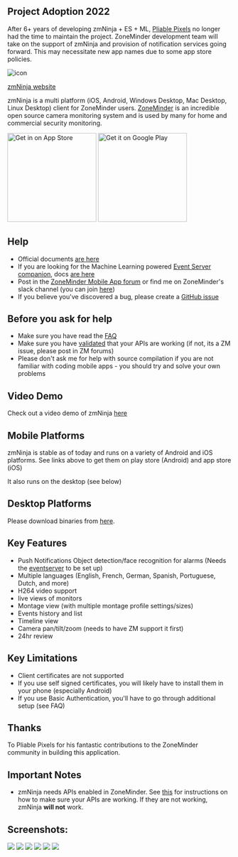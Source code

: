 Project Adoption 2022
-----------------------------------------
After 6+ years of developing zmNinja + ES + ML, [Pliable Pixels](https://github.com/pliablepixels) no longer had the time to maintain the project. ZoneMinder
development team will take on the support of zmNinja and provision of notification services going forward. This may necessitate
new app names due to some app store policies.

![](https://github.com/zoneminder/zmNinja/blob/master/sample_images/zmn.png?raw=true "icon") 

[zmNinja website](http://zmninja.zoneminder.com)

zmNinja is a multi platform (iOS, Android, Windows Desktop, Mac Desktop, Linux Desktop) client for ZoneMinder users.
[ZoneMinder](http://www.zoneminder.com) is an incredible open source camera monitoring system and is used
by many for home and commercial security monitoring.

<a href="https://itunes.apple.com/us/app/zmninja-pro/id1067914954?mt=8"><img src="sample_images/appstore.png" width="200px" alt="Get in on App Store"></a>
<a href="https://play.google.com/store/apps/details?id=com.zoneminder.zmNinja"><img alt="Get it on Google Play" src="https://play.google.com/intl/en_us/badges/images/generic/en-play-badge.png" width="200px"/></a>



Help
----
* Official documents [are here](https://zmninja.readthedocs.io/en/latest/index.html)
* If you are looking for the Machine Learning powered [Event Server companion](https://github.com/zoneminder/zmeventnotification), docs [are here](https://zmeventnotification.readthedocs.io/en/latest/index.html)
* Post in the [ZoneMinder Mobile App forum](https://forums.zoneminder.com/viewforum.php?f=33) or find me on ZoneMinder's slack channel (you can join [here](https://join.slack.com/t/zoneminder-chat/shared_invite/enQtNTU0NDkxMDM5NDQwLTlhZDU2MGU4MmZmN2MxOTg1MmNmNmZjZGRmY2EzMThhNGQ0MWNmZTg1ZmYzNDQ4YjliMzVmYTQ3MDc5MTkzODE))
* If you believe you've discovered a bug, please create a [GitHub issue](https://github.com/zoneminder/zmNinja/issues/)

Before you ask for help
-----------------------
* Make sure you have read the [FAQ](https://zmninja.readthedocs.io/en/latest/guides/FAQ.html)
* Make sure you have [validated](https://zmninja.readthedocs.io/en/latest/guides/validating-api.html) that your APIs are working (if not, its a ZM issue, please post in ZM forums)
* Please don't ask me for help with source compilation if you are not familiar with coding mobile apps - you should try and solve your own problems


Video Demo
-------------
Check out a video demo of zmNinja [here](https://youtu.be/prtA_mv68Ok)

Mobile Platforms
---------------------------
zmNinja is  stable as of today and runs on a variety of Android and iOS platforms.
See links above to get them on play store (Android) and app store (iOS)

It also runs on the desktop (see below)

Desktop Platforms
-----------------
Please download binaries from [here](https://github.com/zoneminder/zmNinja/releases). 


Key Features 
-------------
* Push Notifications  Object detection/face recognition for alarms (Needs the [eventserver](https://github.com/zoneminder/zmeventserver) to be set up)
* Multiple languages (English, French, German, Spanish, Portuguese, Dutch, and more)
* H264 video support
* live views of monitors
* Montage view (with multiple montage profile settings/sizes)
* Events history and list
* Timeline view
* Camera pan/tilt/zoom (needs to have ZM support it first)
* 24hr review 

Key Limitations
----------------
* Client certificates are not supported 
* If you use self signed certificates, you will likely have to install them in your phone (especially Android)
* If you use Basic Authentication, you'll have to go through additional setup (see FAQ)

Thanks
------
To Pliable Pixels for his fantastic contributions to the ZoneMinder community in building this application.

Important Notes
---------------
* zmNinja needs APIs enabled in ZoneMinder. See [this](https://zmninja.readthedocs.io/en/latest/guides/validating-api.html) for instructions on how to make sure your APIs are working. If they are not working, zmNinja **will not** work.

Screenshots:
------------
![](https://github.com/zoneminder/zmNinja/blob/master/sample_images/IMG_0757.PNG?raw=true)
![](https://github.com/zoneminder/zmNinja/blob/master/sample_images/IMG_0758.PNG?raw=true)
![](https://github.com/zoneminder/zmNinja/blob/master/sample_images/IMG_0759.PNG?raw=true)
![](https://github.com/zoneminder/zmNinja/blob/master/sample_images/IMG_0760.PNG?raw=true)
![](https://github.com/zoneminder/zmNinja/blob/master/sample_images/IMG_0761.PNG?raw=true)
![](https://github.com/zoneminder/zmNinja/blob/master/sample_images/IMG_0762.PNG?raw=true)



